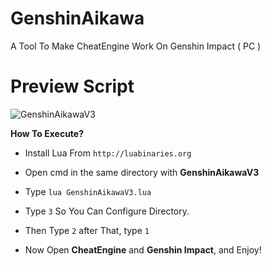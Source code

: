 # GenshinAikawa
A Tool To Make CheatEngine Work On Genshin Impact ( PC )

# Preview Script
![GenshinAikawaV3](h)

**How To Execute?**
 - Install Lua From ``http://luabinaries.org``
 - Open cmd in the same directory with **GenshinAikawaV3**
 - Type ``lua GenshinAikawaV3.lua``
 - Type ``3`` So You Can Configure Directory.
 - Then Type ``2`` after That, type ``1``

 - Now Open **CheatEngine** and **Genshin Impact**, and Enjoy!
